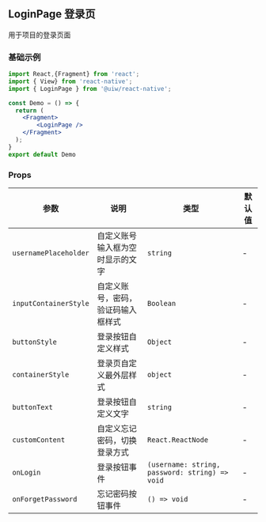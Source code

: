 LoginPage 登录页
---

用于项目的登录页面
### 基础示例

<!--DemoStart-->

```jsx mdx:preview&background=#bebebe29
import React,{Fragment} from 'react';
import { View} from 'react-native';
import { LoginPage } from '@uiw/react-native';

const Demo = () => {
  return (
    <Fragment>
        <LoginPage />
    </Fragment>
  );
}
export default Demo
```
<!--End-->

### Props

| 参数 | 说明 | 类型 | 默认值 |
|------|------|-----|------|
| `usernamePlaceholder` | 自定义账号输入框为空时显示的文字 | `string` | - |
| `inputContainerStyle` | 自定义账号，密码，验证码输入框样式 |`Boolean` | - |
| `buttonStyle` | 登录按钮自定义样式 | `Object` | - |
| `containerStyle` | 登录页自定义最外层样式 | `object` | - |
| `buttonText` | 登录按钮自定义文字 | `string` | - |
| `customContent` | 自定义忘记密码，切换登录方式 | `React.ReactNode` | - |
| `onLogin` | 登录按钮事件 | `(username: string, password: string) => void` | - |
| `onForgetPassword` | 忘记密码按钮事件 | `() => void` | - |


